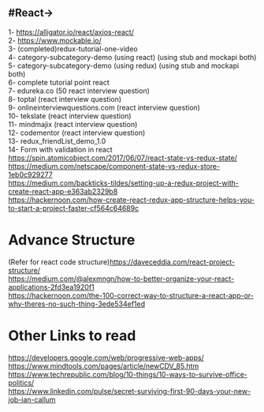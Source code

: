#React->
-------
1- https://alligator.io/react/axios-react/ <br>
2- https://www.mockable.io/ <br>
3- (completed)redux-tutorial-one-video  <br>
4- category-subcategory-demo (using react) (using stub and mockapi both) <br>
5- category-subcategory-demo (using redux) (using stub and mockapi both) <br>
6- complete tutorial point react <br>
7- edureka.co (50 react interview question) <br>
8- toptal (react interview question) <br>
9- onlineinterviewquestions.com (react interview question) <br>
10- tekslate (react interview question) <br>
11- mindmajix (react interview question) <br>
12- codementor (react interview question) <br>
13- redux_friendList_demo_1.0 <br>
14- Form with validation in react <br>
https://spin.atomicobject.com/2017/06/07/react-state-vs-redux-state/              <br>
https://medium.com/netscape/component-state-vs-redux-store-1eb0c929277            <br>
https://medium.com/backticks-tildes/setting-up-a-redux-project-with-create-react-app-e363ab2329b8           <br>
https://hackernoon.com/how-create-react-redux-app-structure-helps-you-to-start-a-project-faster-cf564c64689c        <br>

# Advance Structure
(Refer for react code structure)https://daveceddia.com/react-project-structure/     <br>
https://medium.com/@alexmngn/how-to-better-organize-your-react-applications-2fd3ea1920f1     <br>
https://hackernoon.com/the-100-correct-way-to-structure-a-react-app-or-why-theres-no-such-thing-3ede534ef1ed


# Other Links to read

https://developers.google.com/web/progressive-web-apps/       <br>
https://www.mindtools.com/pages/article/newCDV_85.htm         <br>
https://www.techrepublic.com/blog/10-things/10-ways-to-survive-office-politics/       <br>
https://www.linkedin.com/pulse/secret-surviving-first-90-days-your-new-job-ian-callum   <br>

